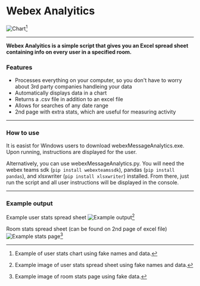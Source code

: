 # **Webex Analyitics**

![Chart](https://i.imgur.com/VZ5D734.png)[^1]
[^1]: Example of user stats chart using fake names and data.

---

**Webex Analyitics is a simple script that gives you an Excel spread sheet containing info on every user in a specified room.**

### Features
- Processes everything on your computer, so you don't have to worry about 3rd party companies handleing your data
- Automatically displays data in a chart
- Returns a .csv file in addition to an excel file
- Allows for searches of any date range
- 2nd page with extra stats, which are useful for measuring activity

---

### How to use

It is easist for Windows users to download webexMessageAnalytics.exe. Upon running, instructions are displayed for the user.

Alternatively, you can use webexMessageAnalytics.py. You will need the webex teams sdk (```pip install webexteamssdk```), pandas (```pip install pandas```), and xlsxwriter (```pip install xlsxwriter```) installed. From there, just run the script and all user instructions will be displayed in the console.

---

### Example output
Example user stats spread sheet
![Example output](https://i.imgur.com/aidXSjQ.png)[^2]
[^2]: Example image of user stats spread sheet using fake names and data.

Room stats spread sheet (can be found on 2nd page of excel file)
![Example stats page](https://i.imgur.com/tps4oPF.png)[^3]
[^3]: Example image of room stats page using fake data.
